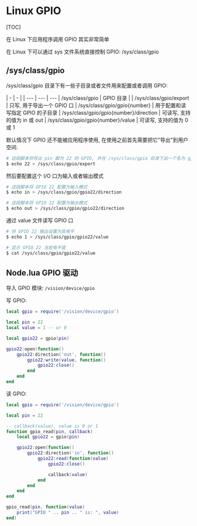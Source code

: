 # Linux GPIO

[TOC]

在 Linux 下应用程序调用 GPIO 其实非常简单

在 Linux 下可以通过 sys 文件系统直接控制 GPIO: /sys/class/gpio

## /sys/class/gpio

/sys/class/gpio 目录下有一些子目录或者文件用来配置或者调用 GPIO:

| -   | -   |
| --- | --- | ---
| /sys/class/gpio           | GPIO 目录     |
| /sys/class/gpio/export    | 只写, 用于导出一个 GPIO 口
| /sys/class/gpio/gpio{number} | 用于配置和读写指定 GPIO 的子目录
| /sys/class/gpio/gpio{number}/direction | 可读写, 支持的值为 in 或 out
| /sys/class/gpio/gpio{number}/value | 可读写, 支持的值为 0 或 1


默认情况下 GPIO 还不能被应用程序使用, 在使用之前首先需要把它"导出"到用户空间.

```sh
# 这段脚本将导出 pin 脚为 22 的 GPIO, 并在 /sys/class/gpio 目录下出一个名为 gpio22 的子目录
$ echo 22 > /sys/class/gpio/export
```

然后要配置这个 I/O 口为输入或者输出模式

```sh
# 这段脚本将 GPIO 22 配置为输入模式
$ echo in > /sys/class/gpio/gpio22/direction

# 这段脚本将 GPIO 22 配置为输出模式
$ echo out > /sys/class/gpio/gpio22/direction
```

通过 value 文件读写 GPIO 口

```sh 
# 将 GPIO 22 输出设置为高电平
$ echo 1 > /sys/class/gpio/gpio22/value

# 显示 GPIO 22 当前电平值
$ cat /sys/class/gpio/gpio22/value

```

## Node.lua GPIO 驱动

导入 GPIO 模块: `/vision/device/gpio`

写 GPIO:

```lua
local gpio = require('/vision/device/gpio')

local pin = 22
local value = 1 -- or 0

local gpio22 = gpio(pin)

gpio22:open(function()
    gpio22:direction('out', function()
        gpio22:write(value, function()
            gpio22:close()
        end
    end
end

```

读 GPIO:

```lua
local gpio = require('/vision/device/gpio')

local pin = 22

-- callback(value), value is 0 or 1
function gpio_read(pin, callback)
    local gpio22 = gpio(pin)

    gpio22:open(function()
        gpio22:direction('in', function()
            gpio22:read(function(value)
                gpio22:close()

                callback(value)
            end
        end
    end
end

gpio_read(pin, function(value)
    print("GPIO " .. pin .. " is: ", value)
end)

```